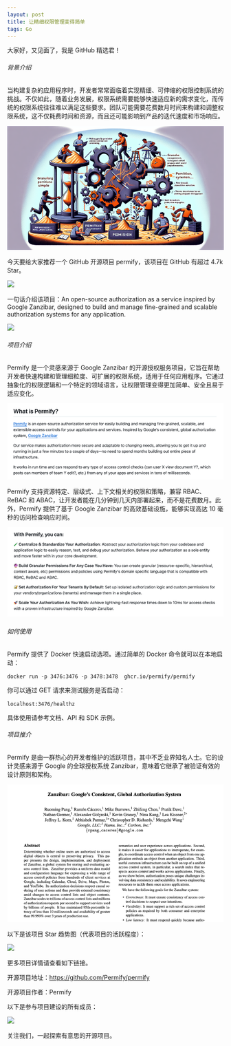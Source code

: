 ```yaml
---
layout: post
title: 让精细权限管理变得简单
tags: Go
---
```


大家好，又见面了，我是 GitHub 精选君！

###### 背景介绍

当构建复杂的应用程序时，开发者常常面临着实现精细、可伸缩的权限控制系统的挑战。不仅如此，随着业务发展，权限系统需要能够快速适应新的需求变化，而传统的权限系统往往难以满足这些要求。团队可能需要花费数月时间来构建和调整权限系统，这不仅耗费时间和资源，而且还可能影响到产品的迭代速度和市场响应。

![](https://raw.githubusercontent.com/ZhuPeng/pic/master/mac/compress_tmp-33835e85a60b121571602bc3d5dcdfc4.png)

今天要给大家推荐一个 GitHub 开源项目 permify，该项目在 GitHub 有超过 4.7k Star。

![](https://stats.deeptrain.net/repo/Permify/permify/?theme=light)

一句话介绍该项目：An open-source authorization as a service inspired by Google Zanzibar, designed to build and manage fine-grained and scalable authorization systems for any application.


![](https://github.com/user-attachments/assets/e1c22244-1fa4-4bc3-8b7a-bdfb97610c5f)


###### 项目介绍

Permify 是一个灵感来源于 Google Zanzibar 的开源授权服务项目，它旨在帮助开发者快速构建和管理细粒度、可扩展的权限系统，适用于任何应用程序。它通过抽象化的权限逻辑和一个特定的领域语言，让权限管理变得更加简单、安全且易于适应变化。

![](https://raw.githubusercontent.com/ZhuPeng/pic/master/images/compress_image-20240911223404170.png)

Permify 支持资源特定、层级式、上下文相关的权限和策略，兼容 RBAC、ReBAC 和 ABAC，让开发者能在几分钟到几天内部署起来，而不是花费数月。此外，Permify 提供了基于 Google Zanzibar 的高效基础设施，能够实现高达 10 毫秒的访问检查响应时间。

![](https://raw.githubusercontent.com/ZhuPeng/pic/master/images/compress_image-20240911223415732.png)

###### 如何使用

Permify 提供了 Docker 快速启动选项。通过简单的 Docker 命令就可以在本地启动：

```shell
docker run -p 3476:3476 -p 3478:3478  ghcr.io/permify/permify
```
你可以通过 GET 请求来测试服务是否启动：
```shell
localhost:3476/healthz
```
具体使用请参考文档、API 和 SDK 示例。

###### 项目推介

Permify 是由一群热心的开发者维护的活跃项目，其中不乏业界知名人士。它的设计灵感来源于 Google 的全球授权系统 Zanzibar，意味着它继承了被验证有效的设计原则和架构。

![](https://raw.githubusercontent.com/ZhuPeng/pic/master/images/compress_image-20240911223635334.png)

以下是该项目 Star 趋势图（代表项目的活跃程度）：

![](https://api.star-history.com/svg?repos=Permify/permify&type=Timeline)

更多项目详情请查看如下链接。

开源项目地址：https://github.com/Permify/permify 

开源项目作者：Permify

以下是参与项目建设的所有成员：

![](https://contrib.rocks/image?repo=Permify/permify)

关注我们，一起探索有意思的开源项目。


